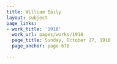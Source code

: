 ```yaml
---
title: William Baily
layout: subject
page_links:
- work_title: '1918'
  work_url: pages/works/1918
  page_title: Sunday, October 27, 1918
  page_anchor: page-678

---
```


